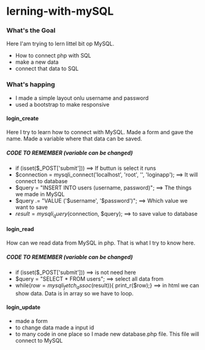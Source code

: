 # lerning-with-mySQL

### What's the Goal
Here I'am trying to lern littel bit op MySQL.
- How to connect php with SQL
- make a new data 
- connect that data to SQL

### What's happing

- I made a simple layout onlu username and password
- used a bootstrap to make responsive

#### login_create
Here I try to learn how to connect with MySQL. Made a form and gave the name. Made a variable where that data can be saved.
 ##### CODE TO REMEMBER (variable can be changed)
 - if (isset($_POST['submit']))
 ==> If buttun is select it runs
 - $connection = mysqli_connect('localhost', 'root', '', 'loginapp');
 ==> It will connect to database
 - $query = "INSERT INTO users (username, password)";
 ==> The things we made in MySQL
 - $query .= "VALUE ('$username', '$password')";
 ==> Which value we want to save
 - $result = mysqli_query($connection, $query);
 ==> to save value to database

#### login_read
How can we read data from MySQL in php. That is what I try to know here.
##### CODE TO REMEMBER (variable can be changed)
- if (isset($_POST['submit'])) 
==> is not need here
- $query = "SELECT * FROM users";
==> select all data from
- while($row = mysqli_fetch_assoc($result)){ print_r($row);}
==> in html we can show data. Data is in array so we have to loop.

#### login_update 

- made a form
- to change data made a input id
- to many code in one place so I made new database.php file. This file will connect to MySQL